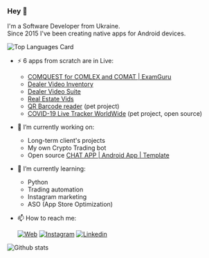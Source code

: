 ### Hey 👋
  
I'm a Software Developer from Ukraine.  
Since 2015 I've been creating native apps for Android devices. 

![Top Languages Card](https://github-readme-stats.vercel.app/api/top-langs/?username=dmitriy-chernysh&hide=HTML,JavaScript,CSS,Shell&layout=compact)


- ⚡ 6 apps from scratch are in Live:
    - [COMQUEST for COMLEX and COMAT | ExamGuru](https://play.google.com/store/apps/details?id=exam.comquest.test) 
    - [Dealer Video Inventory](https://play.google.com/store/apps/details?id=com.lesa.videoinventory.stream.new)
    - [Dealer Video Suite](https://play.google.com/store/apps/details?id=com.lesa.dealervideosuite)
    - [Real Estate Vids](https://play.google.com/store/apps/details?id=com.lesa.realestate)
    - [QR Barcode reader](https://play.google.com/store/apps/details?id=com.mobiledevpro.barcodescanner) (pet project)
    - [COVID-19 Live Tracker WorldWide](https://github.com/dmitriy-chernysh/covid-19-tracker-android) (pet project, open source)
  

- 🔭 I’m currently working on:
    - Long-term client's projects
    - My own Crypto Trading bot
    - Open source [CHAT APP | Android App | Template](https://github.com/mobiledevpro/Android-Kotlin-MVVM-Template)
    <!-- - A new one pet project - app to create mockups by adding a device frame to videos ([mockup example](https://www.instagram.com/p/CHsfEEXAV5J/)) -->
    <!-- Growing my [Instagram account](https://www.instagram.com/mobiledevpro/) about AndroidDev. -->
    
- 🌱 I’m currently learning: 
   - Python
   - Trading automation
   - Instagram marketing
   - ASO (App Store Optimization)
    
- 📫 How to reach me:  
   
   [![Web](https://img.shields.io/badge/-web-grey?logo=appveyor)](http://mobile-dev.pro/)
   [![Instagram](https://img.shields.io/badge/-instagram-grey?logo=instagram)](https://www.instagram.com/mobiledevpro/)
   [![Linkedin](https://img.shields.io/badge/-linkedin-grey?logo=linkedin)](https://www.linkedin.com/in/dmitriychernysh/)
    
![Github stats](https://github-readme-stats.vercel.app/api?username=dmitriy-chernysh&theme=prussian&show_icons=true&count_private=true) 

<!--
**dmitriy-chernysh/dmitriy-chernysh** is a ✨ _special_ ✨ repository because its `README.md` (this file) appears on your GitHub profile.

Here are some ideas to get you started:

- 🔭 I’m currently working on ...
- 🌱 I’m currently learning ...
- 👯 I’m looking to collaborate on ...
- 🤔 I’m looking for help with ...
- 💬 Ask me about ...
- 📫 How to reach me: ...
- 😄 Pronouns: ...
- ⚡ Fun fact: ...
-->
